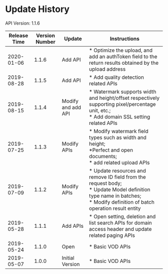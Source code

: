# Update History #
API Version: 1.1.6

|Release Time|Version Number|Update|Instructions|
|---|---|---|---|
|2020-01-06|1.1.6|Add API|* Optimize the upload, and add an authToken field to the return results obtained by the upload address|
|2019-08-28|1.1.5|Add API|* Add quality detection related APIs|
|2019-08-15|1.1.4|Modify and add API|* Watermark supports width and height/offset respectively supporting pixel/percentage unit, etc.;<br> * Add domain SSL setting related APIs|
|2019-07-25|1.1.3|Modify APIs|* Modify watermark field types such as width and height; <br> *Perfect and open documents; <br> * add related upload APIs|
|2019-07-09|1.1.2|Modify APIs|* Update resources and remove ID field from the request body; <br> * Update Model definition type name in batches; <br> * Modify definition of batch operation result entity|
|2019-05-28|1.1.1|Add APIs|* Open setting, deletion and list search APIs for domain access header and update related paging APIs|
|2019-05-24|1.1.0|Open|* Basic VOD APIs|
|2019-05-07|1.0.0|Initial Version|* Basic VOD APIs|


